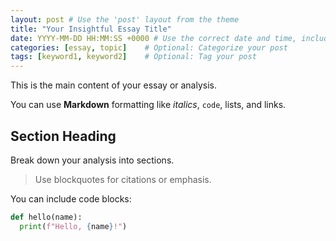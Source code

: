 ```yaml
---
layout: post # Use the 'post' layout from the theme
title: "Your Insightful Essay Title"
date: YYYY-MM-DD HH:MM:SS +0000 # Use the correct date and time, including timezone offset
categories: [essay, topic]    # Optional: Categorize your post
tags: [keyword1, keyword2]    # Optional: Tag your post
---
```


This is the main content of your essay or analysis.

You can use **Markdown** formatting like *italics*, `code`, lists, and links.

## Section Heading

Break down your analysis into sections.

> Use blockquotes for citations or emphasis.

You can include code blocks:

```python
def hello(name):
  print(f"Hello, {name}!")
